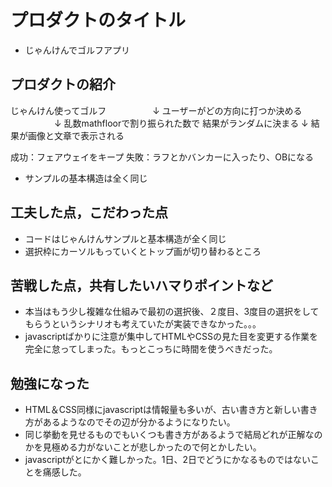 # プロダクトのタイトル
- じゃんけんでゴルフアプリ
## プロダクトの紹介
じゃんけん使ってゴルフ
　　　　　↓
ユーザーがどの方向に打つか決める
　　　　　↓
乱数mathfloorで割り振られた数で
結果がランダムに決まる
        ↓
結果が画像と文章で表示される

成功：フェアウェイをキープ
失敗：ラフとかバンカーに入ったり、OBになる


- サンプルの基本構造は全く同じ
## 工夫した点，こだわった点
- コードはじゃんけんサンプルと基本構造が全く同じ
- 選択枠にカーソルもっていくとトップ画が切り替わるところ
## 苦戦した点，共有したいハマりポイントなど
- 本当はもう少し複雑な仕組みで最初の選択後、２度目、3度目の選択をしてもらうというシナリオも考えていたが実装できなかった。。。
- javascriptばかりに注意が集中してHTMLやCSSの見た目を変更する作業を完全に怠ってしまった。もっとこっちに時間を使うべきだった。
## 勉強になった
- HTML＆CSS同様にjavascriptは情報量も多いが、古い書き方と新しい書き方があるようなのでその辺が分かるようになりたい。
- 同じ挙動を見せるものでもいくつも書き方があるようで結局どれが正解なのかを見極める力がないことが悲しかったので何とかしたい。
- javascriptがとにかく難しかった。1日、2日でどうにかなるものではないことを痛感した。
